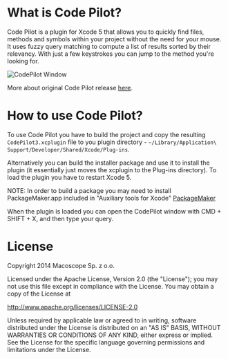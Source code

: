 What is Code Pilot?
===================

Code Pilot is a plugin for Xcode 5 that allows you to quickly find files, methods and symbols within your project without the need for your mouse. 
It uses fuzzy query matching to compute a list of results sorted by their relevancy. With just a few keystrokes you can jump to the method you're looking for.

![CodePilot Window](https://github.com/macoscope/CodePilot/raw/master/Screenshots/CodePilot_01.png "CodePilot Window")

More about original Code Pilot release [here](http://codepilot.cc/).

How to use Code Pilot?
======================

To use Code Pilot you have to build the project and copy the resulting `CodePilot3.xcplugin` file to you plugin directory - `~/Library/Application\ Support/Developer/Shared/Xcode/Plug-ins`. 

Alternatively you can build the installer package and use it to install the plugin (it essentially just moves the xcplugin to the Plug-ins directory). 
To load the plugin you have to restart Xcode 5.

NOTE: In order to build a package you may need to install PackageMaker.app included in "Auxiliary tools for Xcode" [PackageMaker](https://developer.apple.com/downloads/index.action?name=PackageMaker)

When the plugin is loaded you can open the CodePilot window with CMD + SHIFT + X, and then type your query.

License
=======

Copyright 2014 Macoscope Sp. z o.o.

Licensed under the Apache License, Version 2.0 (the "License"); you may not use this file except in compliance with the License. You may obtain a copy of the License at

http://www.apache.org/licenses/LICENSE-2.0

Unless required by applicable law or agreed to in writing, software distributed under the License is distributed on an "AS IS" BASIS, WITHOUT WARRANTIES OR CONDITIONS OF ANY KIND, either express or implied. See the License for the specific language governing permissions and limitations under the License.
